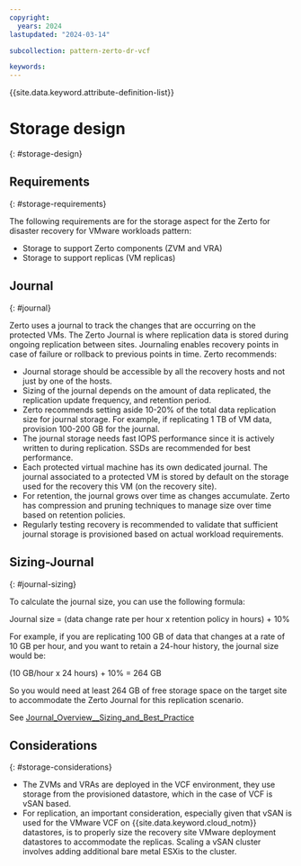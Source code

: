 ```yaml
---
copyright:
  years: 2024
lastupdated: "2024-03-14"

subcollection: pattern-zerto-dr-vcf

keywords:
---
```

{{site.data.keyword.attribute-definition-list}}

# Storage design
{: #storage-design}

## Requirements
{: #storage-requirements}

The following requirements are for the storage aspect for the Zerto for disaster recovery for VMware workloads pattern:

- Storage to support Zerto components (ZVM and VRA)
- Storage to support replicas (VM replicas)

## Journal
{: #journal}

Zerto uses a journal to track the changes that are occurring on the protected VMs. The Zerto Journal is where replication data is stored during ongoing replication between sites. Journaling enables recovery points in case of failure or rollback to previous points in time. Zerto recommends:

- Journal storage should be accessible by all the recovery hosts and not just by one of the hosts.
- Sizing of the journal depends on the amount of data replicated, the replication update frequency, and retention period.
- Zerto recommends setting aside 10-20% of the total data replication size for journal storage. For example, if replicating 1 TB of VM data, provision 100-200 GB for the journal.
- The journal storage needs fast IOPS performance since it is actively written to during replication. SSDs are recommended for best performance.
- Each protected virtual machine has its own dedicated journal. The journal associated to a protected VM is stored by default on the storage used for the recovery this VM (on the recovery site).
- For retention, the journal grows over time as changes accumulate. Zerto has compression and pruning techniques to manage size over time based on retention policies.
- Regularly testing recovery is recommended to validate that sufficient journal storage is provisioned based on actual workload requirements.

## Sizing-Journal
{: #journal-sizing}

To calculate the journal size, you can use the following formula:

Journal size = (data change rate per hour x retention policy in hours) + 10%

For example, if you are replicating 100 GB of data that changes at a rate of 10 GB per hour, and you want to retain a 24-hour history, the journal size would be:

(10 GB/hour x 24 hours) + 10% = 264 GB

So you would need at least 264 GB of free storage space on the target site to accommodate the Zerto Journal for this replication scenario.

See [Journal_Overview__Sizing_and_Best_Practice](https://help.zerto.com/bundle/BP.Journal.Sizing.HTML/page/Journal_Overview__Sizing_and_Best_Practice.htm)

## Considerations
{: #storage-considerations}

- The ZVMs and VRAs are deployed in the VCF environment, they use storage from the provisioned datastore, which in the case of VCF is vSAN based.
- For replication, an important consideration, especially given that vSAN is used for the VMware VCF on {{site.data.keyword.cloud_notm}} datastores, is to properly size the recovery site VMware deployment datastores to accommodate the replicas. Scaling a vSAN cluster involves adding additional bare metal ESXis to the cluster.
